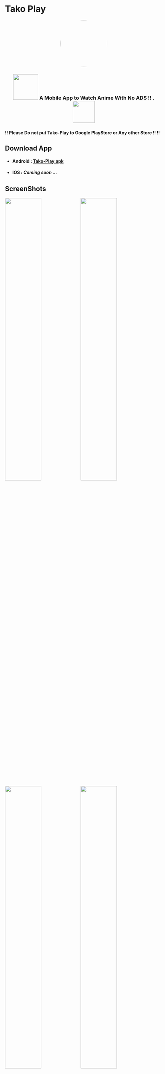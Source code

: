 
# Tako Play

<p align="center"><a href="https://github.com/kaungsatthe1n/Tako-Play"><img src="https://github.com/kaungsatthe1n/Tako-Play/blob/main/assets/images/logo.jpg?raw=true" width="150" height="auto" style="border-radius:60%"></a></p>

<h3 align="center" ><img src="https://pngimage.net/wp-content/uploads/2018/06/funny-anime-png-2.png" width="80"/><span style="font-size:100%"> A Mobile App to Watch Anime With No ADS !! .  </span><img src="https://github.com/kaungsatthe1n/Tako-Play/blob/main/assets/images/rem_show.png?raw=true"  width="70"/><h3/>

#### :bangbang:  Please Do not put Tako-Play to Google PlayStore or Any other Store !! :bangbang:



## Download App

- #### Android : [Tako-Play.apk](https://github.com/kaungsatthe1n/Tako-Play/releases/download/v1.0.0/app.apk)

- #### IOS : _Coming soon ..._ 

## ScreenShots

<img src="https://github.com/kaungsatthe1n/Tako-Play/blob/main/assets/screenshots/screenshot(1).jpg?raw=true" width ="48%"><img src="https://github.com/kaungsatthe1n/Tako-Play/blob/main/assets/screenshots/screenshot(2).jpg?raw=true" width ="48%"><img src="https://github.com/kaungsatthe1n/Tako-Play/blob/main/assets/screenshots/screenshot(6).jpg?raw=true" width ="48%"><img src="https://github.com/kaungsatthe1n/Tako-Play/blob/main/assets/screenshots/screenshot(3).jpg?raw=true" width ="48%"><img src="https://github.com/kaungsatthe1n/Tako-Play/blob/main/assets/screenshots/screenshot(4).jpg?raw=true" width ="95%"><img src="https://github.com/kaungsatthe1n/Tako-Play/blob/main/assets/screenshots/screenshot(5).jpg?raw=true" width ="95%">

## Brief About App
Parsing require data from website and serve anime with Ads FREE :bangbang:
### Features
- Popular Animes
- Recently Added Animes
- Ongoing Animes
- Search Anime
- No Annoying Ads
- Auto Video Quality Detect
- Update Support 




## Clone Repository

Open Your `Terminal` and `Paste`

```bash
$ git clone https://github.com/kaungsatthe1n/Tako-Play.git
```

## Build Setup

```bash

# install dependencies

$ flutter pub get
```
## Found This Project Useful ?

You can leave a star :star: at the top-right corner of this repository.  